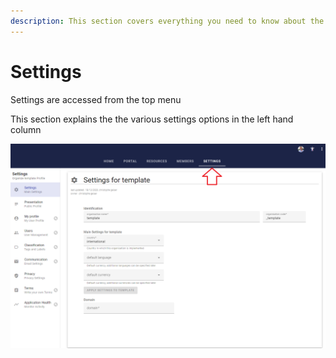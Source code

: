 ```yaml
---
description: This section covers everything you need to know about the settings options
---
```


# Settings

Settings are accessed from the top menu

This section explains the the various settings options in the left hand column &#x20;

![](<../../.gitbook/assets/image (334).png>)

